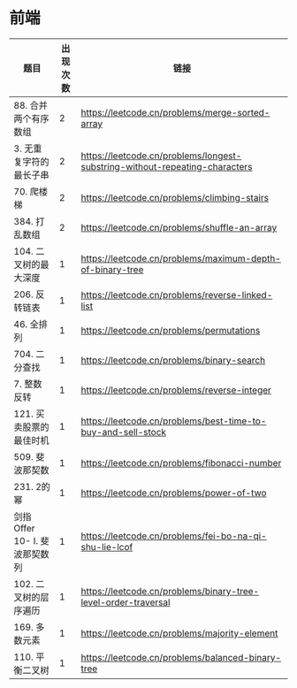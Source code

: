 # 前端

|题目|出现次数|链接|
|-|-|-|
|88. 合并两个有序数组|2|https://leetcode.cn/problems/merge-sorted-array|
|3. 无重复字符的最长子串|2|https://leetcode.cn/problems/longest-substring-without-repeating-characters|
|70. 爬楼梯|2|https://leetcode.cn/problems/climbing-stairs|
|384. 打乱数组|2|https://leetcode.cn/problems/shuffle-an-array|
|104. 二叉树的最大深度|1|https://leetcode.cn/problems/maximum-depth-of-binary-tree|
|206. 反转链表|1|https://leetcode.cn/problems/reverse-linked-list|
|46. 全排列|1|https://leetcode.cn/problems/permutations|
|704. 二分查找|1|https://leetcode.cn/problems/binary-search|
|7. 整数反转|1|https://leetcode.cn/problems/reverse-integer|
|121. 买卖股票的最佳时机|1|https://leetcode.cn/problems/best-time-to-buy-and-sell-stock|
|509. 斐波那契数|1|https://leetcode.cn/problems/fibonacci-number|
|231. 2的幂|1|https://leetcode.cn/problems/power-of-two|
|剑指 Offer 10- I. 斐波那契数列|1|https://leetcode.cn/problems/fei-bo-na-qi-shu-lie-lcof|
|102. 二叉树的层序遍历|1|https://leetcode.cn/problems/binary-tree-level-order-traversal|
|169. 多数元素|1|https://leetcode.cn/problems/majority-element|
|110. 平衡二叉树|1|https://leetcode.cn/problems/balanced-binary-tree|